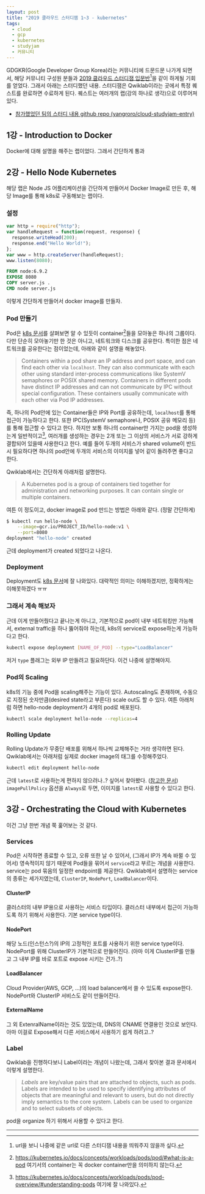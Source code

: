 ```yaml
---
layout: post
title: "2019 클라우드 스터디잼 1~3 - kubernetes"
tags:
  - cloud
  - gcp
  - kubernetes
  - studyjam
  - 커뮤니티
---
```


GDGKR(Google Developer Group Korea)라는 커뮤니티에 드문드문 나가게 되면서, 해당 커뮤니티 구성원 분들과 [2019 클라우드 스터디잼 입문반](https://sites.google.com/view/cloud-studyjam)[^cloud-studyjam]을 같이 하게될 기회를 얻었다. 그래서 아래는 스터디했던 내용. 스터디잼은 Qwiklab이라는 곳에서 특정 퀘스트를 완료하면 수료하게 된다. 퀘스트는 여러개의 랩(강의 하나로 생각)으로 이루어져있다.

- [참가했었던 팀의 스터디 내용 github repo (yangroro/cloud-studyjam-entry)](https://github.com/yangroro/cloud-studyjam-entry)

## 1강 - Introduction to Docker

Docker에 대해 설명을 해주는 랩이었다. 그래서 간단하게 통과

## 2강 - Hello Node Kubernetes

해당 랩은 Node JS 어플리케이션을 간단하게 만들어서 Docker Image로 만든 후, 해당 Image를 통해 k8s로 구동해보는 랩이다.

### 설정

```javascript
var http = require("http");
var handleRequest = function(request, response) {
  response.writeHead(200);
  response.end("Hello World!");
};
var www = http.createServer(handleRequest);
www.listen(8080);
```

```dockerfile
FROM node:6.9.2
EXPOSE 8080
COPY server.js .
CMD node server.js
```

이렇게 간단하게 만들어서 docker image를 만들자.

### Pod 만들기

Pod은 [k8s 문서](https://kubernetes.io/docs/concepts/workloads/pods/pod/)를 살펴보면 알 수 있듯이 container[^container-of-pod]들을 모아놓은 하나의 그룹이다. 다만 단순히 모아놓기만 한 것은 아니고, 네트워크와 디스크를 공유한다. 특이한 점은 네트워크를 공유한다는 점이었는데, 아래와 같이 설명을 해놓았다.

> Containers within a pod share an IP address and port space, and can find each other via `localhost`. They can also communicate with each other using standard inter-process communications like SystemV semaphores or POSIX shared memory. Containers in different pods have distinct IP addresses and can not communicate by IPC without special configuration. These containers usually communicate with each other via Pod IP addresses.

즉, 하나의 Pod안에 있는 Container들은 IP와 Port를 공유하는데, `localhost`를 통해 접근이 가능하다고 한다. 또한 IPC(SystemV semaphore나, POSIX 공유 메모리 등)를 통해 접근할 수 있다고 한다. 하지만 보통 하나의 container만 가지는 pod을 생성하는게 일반적이고[^single-container-pod], 여러개를 생성하는 경우는 2개 또는 그 이상의 서비스가 서로 강하게 결합되어 있을때 사용한다고 한다. 예를 들어 두개의 서비스가 shared volume이 반드시 필요하다면 하나의 pod안에 두개의 서비스의 이미지를 넣어 같이 돌려주면 좋다고 한다.

Qwiklab에서는 간단하게 아래처럼 설명한다.

> A Kubernetes pod is a group of containers tied together for administration and networking purposes. It can contain single or multiple containers.

여튼 이 정도이고, docker image로 pod 만드는 방법은 아래와 같다. (정말 간단하게)

```bash
$ kubectl run hello-node \
    --image=gcr.io/PROJECT_ID/hello-node:v1 \
    --port=8080
deployment "hello-node" created
```

근데 deployment가 created 되었다고 나온다.

### Deployment

Deployment도 [k8s 문서](https://kubernetes.io/docs/concepts/workloads/controllers/deployment/)에 잘 나와있다. 대략적인 의미는 이해하겠지만, 정확하게는 이해못하겠다 ㅠㅠ

### 그래서 계속 해보자

근데 이게 만들어줬다고 끝나는게 아니고, 기본적으로 pod이 내부 네트워킹만 가능해서, external traffic을 하나 뚫어줘야 하는데, k8s의 service로 expose하는게 가능하다고 한다.

```bash
kubectl expose deployment [NAME_OF_POD] --type="LoadBalancer"
```

저거 `type` 플래그는 외부 IP 만들려고 필요하단다. 이건 나중에 설명해야지.

### Pod의 Scaling

k8s의 기능 중에 Pod을 scaling해주는 기능이 있다. Autoscaling도 존재하며, 수동으로 지정된 숫자만큼(desired state라고 부른다) scale out도 할 수 있다. 여튼 아래처럼 하면 hello-node deployment가 4개의 pod로 배포된다.

```bash
kubectl scale deployment hello-node --replicas=4
```

### Rolling Update

Rolling Update가 무중단 배포를 위해서 하나씩 교체해주는 거라 생각하면 된다. Qwiklab에서는 아래처럼 실제로 docker image의 태그를 수정해주었다.

```bash
kubectl edit deployment hello-node
```

근데 `latest`로 사용하는게 편하지 않으려나..? 싶어서 찾아봤다. ([참고한 문서](https://kubernetes.io/docs/concepts/containers/images/#updating-images)) `imagePullPolicy` 옵션을 `Always`로 두면, 이미지를 `latest`로 사용할 수 있다고 한다.

## 3강 - Orchestrating the Cloud with Kubernetes

이건 그냥 한번 개념 쭉 훑어보는 것 같다.

### Services

Pod은 시작하면 종료할 수 있고, 오류 또한 날 수 있어서, (그래서 IP가 계속 바뀔 수 있어서) 영속적이지 않기 때문에 Pod들을 묶어서 `service`라고 부르는 개념을 사용한다. service는 pod 묶음의 일정한 endpoint를 제공한다. Qwiklab에서 설명하는 service의 종류는 세가지였는데, `ClusterIP`, `NodePort`, `LoadBalancer`이다.

#### ClusterIP

클러스터의 내부 IP용으로 사용하는 서비스 타입이다. 클러스터 내부에서 접근이 가능하도록 하기 위해서 사용한다. 기본 service type이다.

#### NodePort

해당 노드(인스턴스?)의 IP의 고정적인 포트를 사용하기 위한 service type이다. NodePort를 위해 ClusterIP가 기본적으로 만들어진다. (아마 이게 ClusterIP를 만들고 그 내부 IP를 바로 포트로 expose 시키는 건가..?)

#### LoadBalancer

Cloud Provider(AWS, GCP, …)의 load balancer에서 쓸 수 있도록 expose한다. NodePort와 ClusterIP 서비스도 같이 만들어진다.

#### ExternalName

그 외 ExtenralName이라는 것도 있었는데, DNS의 CNAME 연결용인 것으로 보인다. 아마 이걸로 Expose해서 다른 서비스에서 사용하기 쉽게 하려고..?

### Label

Qwiklab을 진행하다보니 Label이라는 개념이 나왔는데, 그래서 찾아본 결과 문서에서 이렇게 설명한다.

> _Labels_ are key/value pairs that are attached to objects, such as pods. Labels are intended to be used to specify identifying attributes of objects that are meaningful and relevant to users, but do not directly imply semantics to the core system. Labels can be used to organize and to select subsets of objects.

pod을 organize 하기 위해서 사용할 수 있다고 한다.

---

[^cloud-studyjam]: url을 보니 나중에 같은 url로 다른 스터디잼 내용을 띄워주지 않을까 싶다.
[^single-container-pod]: https://kubernetes.io/docs/concepts/workloads/pods/pod-overview/#understanding-pods 여기에 잘 나와있다.
[^container-of-pod]: https://kubernetes.io/docs/concepts/workloads/pods/pod/#what-is-a-pod 여기서의 container는 꼭 docker container만을 의미하지 않는다.
